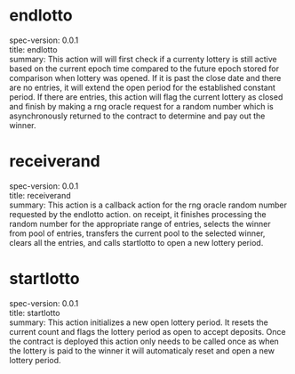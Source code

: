 <h1 class="contract">endlotto</h1>
spec-version: 0.0.1 <br />
title: endlotto <br />
summary: This action will will first check if a currenty lottery is still active based on the current epoch time compared to the future epoch stored for comparison when lottery was opened. If it is past the close date and there are no entries, it will extend the open period for the established constant period. If there are entries, this action will flag the current lottery as closed and finish by making a rng oracle request for a random number which is asynchronously returned to the contract to determine and pay out the winner. 

<h1 class="contract">receiverand</h1>
spec-version: 0.0.1 <br />
title: receiverand <br />
summary: This action is a callback action for the rng oracle random number requested by the endlotto action. on receipt, it finishes processing the random number for the appropriate range of entries, selects the winner from pool of entries, transfers the current pool to the selected winner, clears all the entries, and calls startlotto to open a new lottery period. 

<h1 class="contract">startlotto</h1>
spec-version: 0.0.1 <br />
title: startlotto <br />
summary: This action initializes a new open lottery period. It resets the current count and flags the lottery period as open to accept deposits. Once the contract is deployed this action only needs to be called once as when the lottery is paid to the winner it will automaticaly reset and open a new lottery period. 
